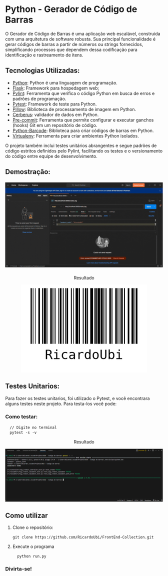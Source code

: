 # Python - Gerador de Código de Barras

O Gerador de Código de Barras é uma aplicação web escalável, construída com uma arquitetura de software robusta. Sua principal funcionalidade é gerar códigos de barras a partir de números ou strings fornecidos, simplificando processos que dependem dessa codificação para identificação e rastreamento de itens.



## Tecnologias Utilizadas:

- [Python](https://www.python.org/): Python é uma linguagem de programação.
- [Flask](https://flask.palletsprojects.com/): Framework para hospedagem web;
- [Pylint](https://pylint.pycqa.org/): Ferramenta que verifica o código Python em busca de erros e padrões de programação.
- [Pytest](https://pytest.org/): Framework de teste para Python. 
- [Pillow](https://python-pillow.org/): Biblioteca de processamento de imagem em Python.
- [Cerberus](https://docs.python-cerberus.org/): validador de dados em Python.
- [Pre-commit](https://pre-commit.com/): Ferramenta que permite configurar e executar ganchos (hooks) Git em um repositório de código.
- [Python-Barcode](https://python-barcode.readthedocs.io/en/stable/): Biblioteca para criar códigos de barras em Python.
- [Virtualenv](https://virtualenv.pypa.io/en/latest/): Ferramenta para criar ambientes Python isolados.

O projeto também inclui testes unitários abrangentes e segue padrões de código estritos definidos pelo Pylint, facilitando os testes e o versionamento do código entre equipe de desenvolvimento.

## Demostração:

<div align="center">
  <img src="imgs/Gifbarras.gif" alt="Demonstração">
</div>

<div align="center">
  <p>Resultado</p>
  <img src="imgs/RicardoUbi.png" alt="Demonstração">
</div>

## Testes Unitarios:
Para fazer os testes unitarios, foi utilizado o Pytest, e você encontrara alguns testes neste projeto. Para testa-los você pode:

### Como testar:

      // Digite no terminal
      pytest -s -v
    

<div align="center">
  <p>Resultado</p>
  <img src="imgs/TestUnitarios.png" alt="Demonstração">
</div>


## Como utilizar

1. Clone o repositório:

   ```terminal
   git clone https://github.com/RicardoUbi/FrontEnd-Collection.git

2. Execute o programa

    ```terminal
      python run.py
    ```

### Divirta-se!
   
